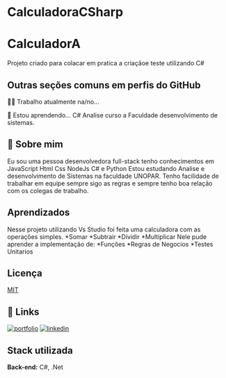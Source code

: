 # CalculadoraCSharp

# CalculadorA

Projeto criado para colacar em pratica a criaçãoe teste utilizando C#


## Outras seções comuns em perfis do GitHub
👩‍💻 Trabalho atualmente na/no...

🧠 Estou aprendendo...
C#
Analise curso a Faculdade desenvolvimento de sistemas.



## 🚀 Sobre mim
Eu sou uma pessoa desenvolvedora full-stack tenho conhecimentos em JavaScript Html Css NodeJs C# e Python
Estou estudando Analise e desenvolvimento de Sistemas na faculdade UNOPAR.
Tenho facilidade de trabalhar em equipe sempre sigo as regras e sempre tenho boa relação com os colegas de trabalho.


## Aprendizados
Nesse projeto utilizando Vs Studio foi feita uma calculadora com as operações simples.
*Somar
*Subtrair
*Dividir
*Multiplicar
Nele pude aprender a implementação de: 
*Funções
*Regras de Negocios
*Testes Unitarios
## Licença

[MIT](https://choosealicense.com/licenses/mit/)


## 🔗 Links
[![portfolio](https://img.shields.io/badge/my_portfolio-000?style=for-the-badge&logo=ko-fi&logoColor=white)](https://github.com/jeduardorj)
[![linkedin](https://img.shields.io/badge/linkedin-0A66C2?style=for-the-badge&logo=linkedin&logoColor=white)](www.linkedin.com/in/eduardo-oliveira-684578221)


## Stack utilizada

**Back-end:** C#, .Net


